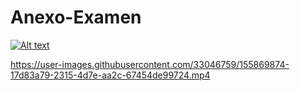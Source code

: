 # Anexo-Examen


[![Alt text](https://img.youtube.com/vi/configuroweb/0.jpg)](https://www.youtube.com/watch?v=B--NILnpfNA)

https://user-images.githubusercontent.com/33046759/155869874-17d83a79-2315-4d7e-aa2c-67454de99724.mp4

